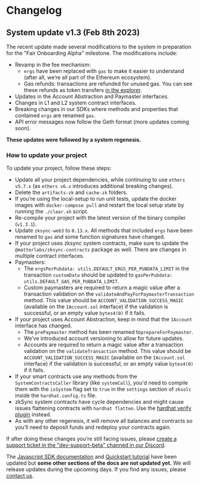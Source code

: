 # Changelog

## System update v1.3 (Feb 8th 2023)

The recent update made several modifications to the system in preparation for the "Fair Onboarding Alpha" milestone. The modifications include:

- Revamp in the fee mechanism:
  - `ergs` have been replaced with `gas` to make it easier to understand (after all, we’re all part of the Ethereum ecosystem).
  - Gas refunds: transactions are refunded for unused gas. You can see these refunds as token transfers [in the explorer](https://explorer.zksync.io/).
- Updates in the Account Abstraction and Paymaster interfaces.
- Changes in L1 and L2 system contract interfaces.
- Breaking changes in our SDKs where methods and properties that contained `ergs` are renamed `gas`.
- API error messages now follow the Geth format (more updates coming soon).

**These updates were followed by a system regenesis.**

### How to update your project

To update your project, follow these steps:

- Update all your project dependencies, while continuing to use `ethers v5.7.x` (as `ethers v6.x` introduces additional breaking changes).
- Delete the `artifacts-zk` and `cache-zk` folders.
- If you’re using the local-setup to run unit tests, update the docker images with `docker-compose pull` and restart the local setup state by running the `./clear.sh` script.
- Re-compile your project with the latest version of the binary compiler (`v1.3.1`).
- Update `zksync-web3` to `0.13.x`. All methods that included `ergs` have been renamed to `gas` and some function signatures have changed.
- If your project uses zksync system contracts, make sure to update the `@matterlabs/zksync-contracts` package as well. There are changes in multiple contract interfaces.
- Paymasters: 
  - The `ergsPerPubdata: utils.DEFAULT_ERGS_PER_PUBDATA_LIMIT` in the transaction `customData` should be updated to `gasPerPubdata: utils.DEFAULT_GAS_PER_PUBDATA_LIMIT`. 
  - Custom paymasters are required to return a magic value after a transaction validation on the `validateAndPayForPaymasterTransaction` method. This value should be `ACCOUNT_VALIDATION_SUCCESS_MAGIC` (available on the `IAccount.sol` interface) if the validation is successful, or an empty value `bytes4(0)` if it fails.
- If your project uses Account Abstraction, keep in mind that the `IAccount` interface has changed. 
  - The `prePaymaster` method has been renamed to`prepareForPaymaster`.
  - We’ve introduced account versioning to allow for future updates. 
  - Accounts are required to return a magic value after a transaction validation on the `validateTransaction` method. This value should be `ACCOUNT_VALIDATION_SUCCESS_MAGIC` (available on the `IAccount.sol` interface) if the validation is successful, or an empty value `bytes4(0)` if it fails.
- If your smart contracts use any methods from the `SystemContractsCaller` library (like `systemCall`), you'd need to compile them with the `isSystem` flag set to `true` in the `settings` section of `zksolc` inside the `hardhat.config.ts` file.
- zkSync system contracts have cycle dependencies and might cause issues flattening contracts with `hardhat flatten`. Use the [hardhat verify plugin](../../api/hardhat/hardhat-zksync-verify.md) instead.
- As with any other regenesis, it will remove all balances and contracts so you’ll need to deposit funds and redeploy your contracts again.

If after doing these changes you’re still facing issues, please [create a support ticket in the "dev-support-beta" channed in our Discord](https://join.zksync.dev/).

The [Javascript SDK documentation](../../api/js/getting-started.md) and [Quickstart tutorial](../developer-guides/hello-world.md) have been updated but **some other sections of the docs are not updated yet.** We will release updates during the upcoming days. If you find any issues, please [contact us]((https://join.zksync.dev/)).
